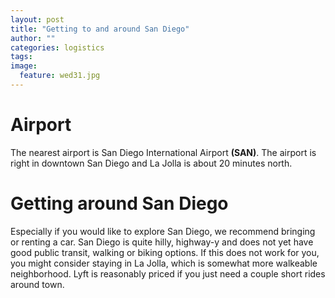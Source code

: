 ```yaml
---
layout: post
title: "Getting to and around San Diego"
author: ""
categories: logistics
tags:
image:
  feature: wed31.jpg
---
```


# Airport

The nearest airport is San Diego International Airport **(SAN)**. The airport is right in downtown San Diego and La Jolla is about 20 minutes north.

# Getting around San Diego

Especially if you would like to explore San Diego, we recommend bringing or renting a car. San Diego is quite hilly, highway-y and does not yet have good public transit, walking or biking options. If this does not work for you, you might consider staying in La Jolla, which is somewhat more walkeable neighborhood. Lyft is reasonably priced if you just need a couple short rides around town.
